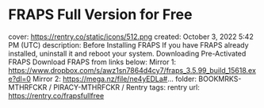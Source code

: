 # FRAPS Full Version for Free

cover: https://rentry.co/static/icons/512.png
created: October 3, 2022 5:42 PM (UTC)
description: Before Installing FRAPS If you have FRAPS already installed, uninstall it and reboot your system. Downloading Pre-Activated FRAPS Download FRAPS from links below:     Mirror 1: https://www.dropbox.com/s/awz1sn7864d4cy7/fraps_3.5.99_build_15618.exe?dl=0     Mirror 2: https://mega.nz/file/ne4yEDLa#...
folder: BOOKMRKS-MTHRFCKR / PIRACY-MTHRFCKR / Rentry
tags: rentry
url: https://rentry.co/frapsfullfree